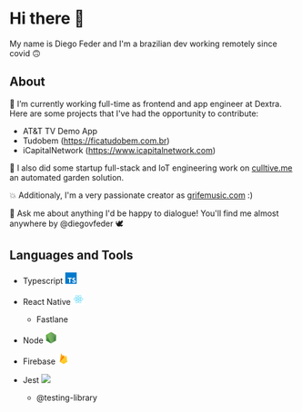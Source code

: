 # Hi there 👋

My name is Diego Feder and I'm a brazilian dev working remotely since covid 🙃

## About

👯  I’m currently working full-time as frontend and app engineer at Dextra. Here are some projects that I've had the opportunity to contribute:
  - AT&T TV Demo App
  - Tudobem (https://ficatudobem.com.br)
  - iCapitalNetwork (https://www.icapitalnetwork.com)

🌱 I also did some startup full-stack and IoT engineering work on [culltive.me](https://culltive.me/) an automated garden solution.

💥 Additionaly, I'm a very passionate creator as [grifemusic.com](https://grifemusic.com/) :)

💬 Ask me about anything I'd be happy to dialogue! You'll find me almost anywhere by @diegovfeder :dove:

## Languages and Tools

- Typescript
<code><img height="20" src="https://raw.githubusercontent.com/github/explore/80688e429a7d4ef2fca1e82350fe8e3517d3494d/topics/typescript/typescript.png"></code>

- React Native
<code><img height="20" src="https://raw.githubusercontent.com/github/explore/80688e429a7d4ef2fca1e82350fe8e3517d3494d/topics/react-native/react-native.png"></code>
  - Fastlane

- Node
<code><img height="20" src="https://raw.githubusercontent.com/github/explore/80688e429a7d4ef2fca1e82350fe8e3517d3494d/topics/nodejs/nodejs.png"></code>

- Firebase
<code><img height="20" src="https://raw.githubusercontent.com/github/explore/80688e429a7d4ef2fca1e82350fe8e3517d3494d/topics/firebase/firebase.png"></code>

- Jest
<code><img height="20" src="https://cdn.auth0.com/blog/testing-react-with-jest/logo.png"></code>
  - @testing-library

<!--
**diegovfeder/diegovfeder** is a ✨ _special_ ✨ repository because its `README.md` (this file) appears on your GitHub profile.

Here are some ideas to get you started:
- 🌱 I’m currently learning ...
- 👯 I’m looking to collaborate on ...
- 🤔 I’m looking for help with ...
- 💬 Ask me about ...
- 😄 Pronouns: ...
- ⚡ Fun fact: ...
-->
